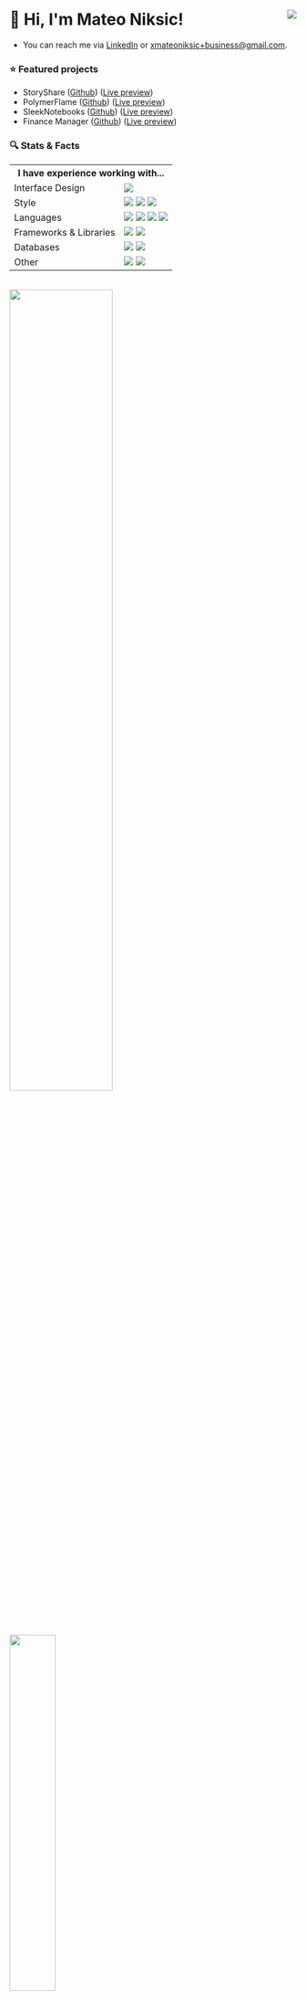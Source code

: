 # 👋 Hi, I'm Mateo Niksic! <img align="right" src="https://komarev.com/ghpvc/?username=mateoniksic&style=for-the-badge" />

- You can reach me via [LinkedIn](https://www.linkedin.com/in/mateoniksic/) or xmateoniksic+business@gmail.com.

### ⭐ Featured projects
* StoryShare ([Github](https://github.com/mateoniksic/project-storyshare)) ([Live preview](https://mateoniksic.pythonanywhere.com/))
* PolymerFlame ([Github](https://github.com/mateoniksic/project-polymer-flame)) ([Live preview](https://polymerflame.webflow.io/))
* SleekNotebooks ([Github](https://github.com/mateoniksic/project-sleek-notebooks)) ([Live preview](https://sleek-notebooks.netlify.app/))
* Finance Manager ([Github](https://github.com/mateoniksic/project-finance-manager)) ([Live preview](https://www.figma.com/proto/0c9RVZ7ENMPhWlGObBq3Vm/Mobile-App-%E2%80%A2-Finance-Manager?page-id=1115%3A3358&node-id=1115-3439&viewport=-1118%2C-8540%2C0.6&scaling=min-zoom&starting-point-node-id=1115%3A3365))

### 🔍 Stats & Facts

<div align="left">

<table>
<tr>
  <th colspan="2">I have experience working with...</th>
</tr>
<!-- <tr>
<th> Tech </th>
<th> Stack </th>
</tr> -->

<tr>
<td>
Interface Design
</td>
<td>
<img src="https://img.shields.io/badge/figma-%23F24E1E.svg?style=for-the-badge&logo=figma&logoColor=white" />
</td>
</tr>

<tr>
<td>
Style
</td>
<td>
<img src="https://img.shields.io/badge/css3-%231572B6.svg?style=for-the-badge&logo=css3&logoColor=white" />
<img src="https://img.shields.io/badge/SASS-hotpink.svg?style=for-the-badge&logo=SASS&logoColor=white" />
<img src="https://img.shields.io/badge/tailwindcss-%2338B2AC.svg?style=for-the-badge&logo=tailwind-css&logoColor=white" />
</td>
</tr>

<tr>
<td>
Languages
</td>
<td>
<img src="https://img.shields.io/badge/html5-%23E34F26.svg?style=for-the-badge&logo=html5&logoColor=white" />
<img src="https://img.shields.io/badge/javascript-%23323330.svg?style=for-the-badge&logo=javascript&logoColor=%23F7DF1E" />
<img src="https://img.shields.io/badge/typescript-%23007ACC.svg?style=for-the-badge&logo=typescript&logoColor=white" />
<img src="https://img.shields.io/badge/python-3670A0?style=for-the-badge&logo=python&logoColor=ffdd54" />
</td>
</tr>

<tr>
<td>
Frameworks & Libraries
</td>
<td>
<img src="https://img.shields.io/badge/react-%2320232a.svg?style=for-the-badge&logo=react&logoColor=%2361DAFB" />
<img src="https://img.shields.io/badge/django-%23092E20.svg?style=for-the-badge&logo=django&logoColor=white" />
</td>
</tr>

<tr>
<td>
Databases
</td>
<td>
<img src="https://img.shields.io/badge/mysql-%2300f.svg?style=for-the-badge&logo=mysql&logoColor=white" />
<img src="https://img.shields.io/badge/Supabase-3ECF8E?style=for-the-badge&logo=supabase&logoColor=white" />
</td>
</tr>

<tr>
<td>
Other
</td>
<td>
<img src="https://img.shields.io/badge/github-%23121011.svg?style=for-the-badge&logo=github&logoColor=white" />
<img src="https://img.shields.io/badge/docker-%230db7ed.svg?style=for-the-badge&logo=docker&logoColor=white" />
</td>
</tr>

</td><table>

<br/>

<div>
  <img width="60%" src="https://github-readme-stats.vercel.app/api?username=mateoniksic&show_icons=true&hide_title=true&theme=dark" />
  <br/>
  <br/>
  <img width="40%" src="https://github-readme-stats.vercel.app/api/top-langs/?username=mateoniksic&show_icons=true&theme=dark" />
</div>

</div>
